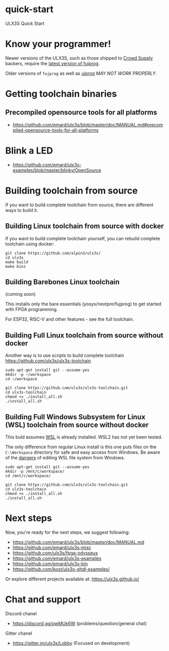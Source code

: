 # quick-start
ULX3S Quick Start

# Know your programmer!

Newer versions of the ULX3S, such as those shipped to [Crowd Supply](https://www.crowdsupply.com/radiona/ulx3s) backers, require the [latest version of fujprog](https://github.com/kost/fujprog/releases). 

Older versions of `fujprog` as well as [ujprog](https://github.com/f32c/tools/tree/master/ujprog) *MAY NOT WORK PROPERLY*.

# Getting toolchain binaries

## Precompiled opensource tools for all platforms

  - https://github.com/emard/ulx3s/blob/master/doc/MANUAL.md#precompiled-opensource-tools-for-all-platforms

# Blink a LED

  - https://github.com/emard/ulx3s-examples/blob/master/blinky/OpenSource

# Building toolchain from source

If you want to build complete toolchain from source, there are different ways to build it.

## Building Linux toolchain from source with docker

If you want to build complete toolchain yourself, you can rebuild complete toolchain using docker:

```
git clone https://github.com/alpin3/ulx3s/
cd ulx3s
make build
make bins
```

## Building Barebones Linux toolchain

(coming soon)

This installs only the bare essentials (yosys/nextpnr/fujprog) to get started with FPGA programming.

For ESP32, RISC-V and other features - see the full toolchain.

## Building Full Linux toolchain from source without docker

Another way is to use scripts to build complete toolchain https://github.com/ulx3s/ulx3s-toolchain

```
sudo apt-get install git --assume-yes
mkdir -p ~/workspace
cd ~/workspace

git clone https://github.com/ulx3s/ulx3s-toolchain.git
cd ulx3s-toolchain
chmod +x ./install_all.sh
./install_all.sh
```

## Building Full Windows Subsystem for Linux (WSL) toolchain from source without docker

This buld assumes [WSL](https://docs.microsoft.com/en-us/windows/wsl/faq) is already installed. WSL2 has not yet been tested.

The only difference from regular Linux install is this one puts files on the `C:\Workspace` directory 
for safe and easy access from Windows. 
Be aware of the [dangers](https://devblogs.microsoft.com/commandline/do-not-change-linux-files-using-windows-apps-and-tools/)
of editing WSL file system from Windows.

```
sudo apt-get install git --assume-yes
mkdir -p /mnt/c/workspace/
cd /mnt/c/workspace/

git clone https://github.com/ulx3s/ulx3s-toolchain.git
cd ulx3s-toolchain
chmod +x ./install_all.sh
./install_all.sh
```

# Next steps

Now, you're ready for the next steps, we suggest following:

  - https://github.com/emard/ulx3s/blob/master/doc/MANUAL.md
  - https://github.com/emard/ulx3s-misc
  - https://github.com/ulx3s/fpga-odysseus
  - https://github.com/emard/ulx3s-examples
  - https://github.com/emard/ulx3s-bin
  - https://github.com/kost/ulx3s-ghdl-examples/

Or explore different projects available at: https://ulx3s.github.io/

# Chat and support

Discord chanel

  - https://discord.gg/qwMUk6W (problems/question/general chat)

Gitter chanel

  - https://gitter.im/ulx3s/Lobby (Focused on development)


